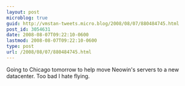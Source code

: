 ```yaml
---
layout: post
microblog: true
guid: http://vmstan-tweets.micro.blog/2008/08/07/880484745.html
post_id: 3054631
date: 2008-08-07T09:22:10-0600
lastmod: 2008-08-07T09:22:10-0600
type: post
url: /2008/08/07/880484745.html
---
```

Going to Chicago tomorrow to help move Neowin's servers to a new datacenter. Too bad I hate flying.
